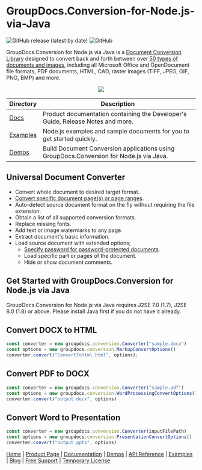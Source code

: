 # GroupDocs.Conversion-for-Node.js-via-Java

![GitHub release (latest by date)](https://img.shields.io/github/v/release/groupdocs-conversion/GroupDocs.conversion-for-Java) ![GitHub](https://img.shields.io/github/license/groupdocs-conversion/GroupDocs.Conversion-for-Java)

GroupDocs.Conversion for Node.js via Java is a [Document Conversion Library](https://products.groupdocs.com/conversion/java) designed to convert back and forth between over [50 types of documents and images](https://docs.groupdocs.com/conversion/java/supported-document-formats/), including all Microsoft Office and OpenDocument file formats, PDF documents, HTML, CAD, raster images (TIFF, JPEG, GIF, PNG, BMP) and more. 

<p align="center">

  <a title="Download complete GroupDocs.Conversion for Java source code" href="https://github.com/groupdocs-conversion/GroupDocs.Conversion-for-Node.js-via-Java/archive/refs/heads/master.zip">
	<img src="https://raw.github.com/AsposeExamples/java-examples-dashboard/master/images/downloadZip-Button-Large.png" />
  </a>
</p>

Directory | Description
--------- | -----------
[Docs](https://github.com/groupdocs-conversion/GroupDocs.Conversion-Docs)  | Product documentation containing the Developer's Guide, Release Notes and more.
[Examples](https://github.com/groupdocs-conversion/GroupDocs.Conversion-for-Node.js-via-Java/tree/demo/Examples)  | Node.js examples and sample documents for you to get started quickly. 
[Demos](https://github.com/groupdocs-conversion/GroupDocs.Conversion-for-Node.js-via-Java/tree/demo/Demos)  | Build Document Conversion applications using GroupDocs.Conversion for Node.js via Java. 

## Universal Document Converter 

- Convert whole document to desired target format.
- [Convert specific document page(s) or page ranges](https://docs.groupdocs.com/conversion/java/convert-specific-pages/).
- Auto-detect source document format on the fly without requiring the file extension.
- Obtain a list of all supported conversion formats.
- Replace missing fonts.
- Add text or image watermarks to any page.
- Extract document's basic information.
- Load source document with extended options;
   - [Specify password for password-protected documents](https://docs.groupdocs.com/conversion/java/load-password-protected-document/).
   - Load specific part or pages of the document.
   - Hide or show document comments.

## Get Started with GroupDocs.Conversion for Node.js via Java

GroupDocs.Conversion for Node.js via Java requires J2SE 7.0 (1.7), J2SE 8.0 (1.8) or above. Please install Java first if you do not have it already. 

## Convert DOCX to HTML

```js
const converter = new groupdocs.conversion.Converter("sample.docx")
const options = new groupdocs.conversion.MarkupConvertOptions()
converter.convert("ConvertToHtml.html", options);
```

## Convert PDF to DOCX

```js
const converter = new groupdocs.conversion.Converter("sample.pdf")
const options = new groupdocs.conversion.WordProcessingConvertOptions()
converter.convert("output.docx", options)
```

## Convert Word to Presentation

```js
const converter = new groupdocs.conversion.Converter(inputFilePath)
const options = new groupdocs.conversion.PresentationConvertOptions()
converter.convert("output.pptx", options)
```

[Home](https://www.groupdocs.com/) | [Product Page](https://products.groupdocs.com/conversion/java) | [Documentation](https://docs.groupdocs.com/conversion/java/) | [Demos](https://products.groupdocs.app/conversion/family) | [API Reference](https://apireference.groupdocs.com/java/conversion) | [Examples](https://github.com/groupdocs-conversion/GroupDocs.Conversion-for-Node.js-via-Java/tree/demo/Examples) | [Blog](https://blog.groupdocs.com/category/annotation/) | [Free Support](https://forum.groupdocs.com/c/conversion) | [Temporary License](https://purchase.groupdocs.com/temporary-license)
